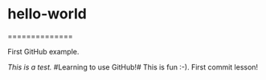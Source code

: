 # hello-world
==============

First GitHub example.

_This is a test._ #Learning to use GitHub!# This is fun :-). First commit lesson! 
